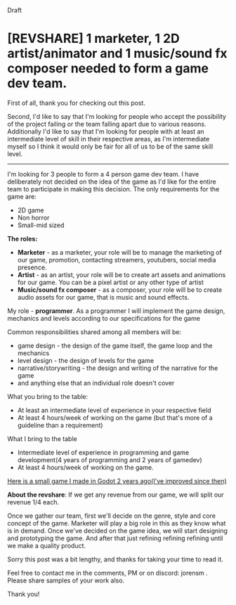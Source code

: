 Draft

# [REVSHARE] 1 marketer, 1 2D artist/animator and 1 music/sound fx composer needed to form a game dev team.

First of all, thank you for checking out this post.

Second, I'd like to say that I'm looking for people who accept the possibility of the project failing or the team falling apart due to various reasons. Additionally I'd like to say that I'm looking for people with at least an intermediate level of skill in their respective areas, as I'm intermediate myself so I think it would only be fair for all of us to be of the same skill level.

------------------

I'm looking for 3 people to form a 4 person game dev team. I have deliberately not decided on the idea of the game as I'd like for the entire team to participate in making this decision. The only requirements for the game are:

* 2D game
* Non horror
* Small-mid sized

**The roles:**

* **Marketer** - as a marketer, your role will be to manage the marketing of our game, promotion, contacting streamers, youtubers, social media presence.
* **Artist** - as an artist, your role will be to create art assets and animations for our game. You can be a pixel artist or any other type of artist
* **Music/sound fx composer** - as a composer, your role will be to create audio assets for our game, that is music and sound effects.

My role - **programmer**. As a programmer I will implement the game design, mechanics and levels according to our specifications for the game

Common responsibilities shared among all members will be:

* game design - the design of the game itself, the game loop and the mechanics
* level design - the design of levels for the game
* narrative/storywriting - the design and writing of the narrative for the game
* and anything else that an individual role doesn't cover

What you bring to the table:

* At least an intermediate level of experience in your respective field
* At least 4 hours/week of working on the game (but that's more of a guideline than a requirement)

What I bring to the table

* Intermediate level of experience in programming and game development(4 years of programming and 2 years of gamedev)
* At least 4 hours/week of working on the game.

[Here is a small game I made in Godot 2 years ago(I've improved since then)](https://jorensm.itch.io/dungeonlands)

**About the revshare**: If we get any revenue from our game, we will split our revenue 1/4 each.

Once we gather our team, first we'll decide on the genre, style and core concept of the game. Marketer will play a big role in this as they know what is in demand. Once we've decided on the game idea, we will start designing and prototyping the game. And after that just refining refining refining until we make a quality product.

Sorry this post was a bit lengthy, and thanks for taking your time to read it.

Feel free to contact me in the comments, PM or on discord: jorensm . Please share samples of your work also.

Thank you!